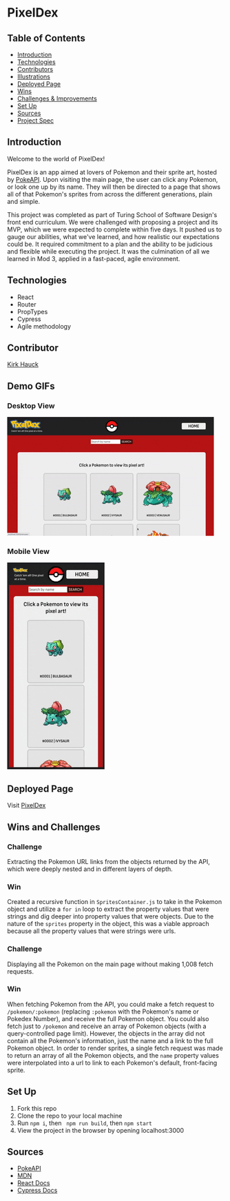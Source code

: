 # PixelDex

## Table of Contents
  - [Introduction](#Introduction)
  - [Technologies](#Technologies)
  - [Contributors](#Contributors)
  - [Illustrations](#Illustrations)
  - [Deployed Page](#Deployed-Page)
  - [Wins](#Wins)
  - [Challenges & Improvements](#Challenges-&-Improvements)
  - [Set Up](#Set-Up)
  - [Sources](#Sources)
  - [Project Spec](#Project-Spec)

## Introduction
Welcome to the world of PixelDex!

PixelDex is an app aimed at lovers of Pokemon and their sprite art, hosted by [PokeAPI](https://pokeapi.co/). Upon visiting the main page, the user can click any Pokemon, or look one up by its name. They will then be directed to a page that shows all of that Pokemon's sprites from across the different generations, plain and simple.

This project was completed as part of Turing School of Software Design's front end curriculum. We were challenged with proposing a project and its MVP, which we were expected to complete within five days. It pushed us to gauge our abilities, what we've learned, and how realistic our expectations could be. It required commitment to a plan and the ability to be judicious and flexible while executing the project. It was the culmination of all we learned in Mod 3, applied in a fast-paced, agile environment.

## Technologies
  - React
  - Router
  - PropTypes
  - Cypress
  - Agile methodology

## Contributor
[Kirk Hauck](https://github.com/kirkhauck)

## Demo GIFs

### Desktop View
![Desktop View](src/assets/desktop.gif)

### Mobile View

![Mobile View](src/assets/mobile.gif)

## Deployed Page

Visit [PixelDex](https://pixeldex.vercel.app/)

## Wins and Challenges

### Challenge

Extracting the Pokemon URL links from the objects returned by the API, which were deeply nested and in different layers of depth.

### Win

Created a recursive function in `SpritesContainer.js` to take in the Pokemon object and utilize a `for in` loop to extract the property values that were strings and dig deeper into property values that were objects. Due to the nature of the `sprites` property in the object, this was a viable approach because all the property values that were strings were urls.

### Challenge

Displaying all the Pokemon on the main page without making 1,008 fetch requests.

### Win

When fetching Pokemon from the API, you could make a fetch request to `/pokemon/:pokemon` (replacing `:pokemon` with the Pokemon's name or Pokedex Number), and receive the full Pokemon object. You could also fetch just to `/pokemon` and receive an array of Pokemon objects (with a query-controlled page limit). However, the objects in the array did not contain all the Pokemon's information, just the name and a link to the full Pokemon object. In order to render sprites, a single fetch request was made to return an array of all the Pokemon objects, and the `name` property values were interpolated into a url to link to each Pokemon's default, front-facing sprite.

## Set Up

1. Fork this repo  
2. Clone the repo to your local machine   
3. Run `npm i`, then ` npm run build`, then `npm start`
4. View the project in the browser by opening localhost:3000

## Sources
  - [PokeAPI](https://pokeapi.co/)
  - [MDN](http://developer.mozilla.org/en-US/)
  - [React Docs](https://reactjs.org/docs/getting-started.html)
  - [Cypress Docs](https://docs.cypress.io/guides/overview/why-cypress.html)